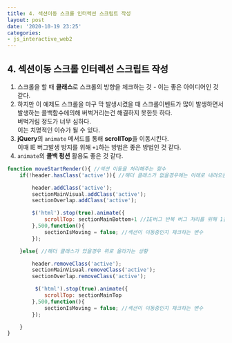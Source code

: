 ```yaml
---
title: 4. 섹션이동 스크롤 인터렉션 스크립트 작성
layout: post
date: '2020-10-19 23:25'
categories:
- js_interactive_web2
---
```


## 4. 섹션이동 스크롤 인터렉션 스크립트 작성

1. 스크롤을 할 때 **클래스**로 스크롤의 방향을 체크하는 것 - 이는 좋은 아이디어인 것 같다.
2. 하지만 이 예제도 스크롤을 마구 막 발생시켰을 때 스크롤이벤트가 많이 발생하면서 발생하는 콜백함수에의해 버벅거리는건 해결하지 못한듯 하다.  
   버벅거림 정도가 너무 심하다.  
   이는 치명적인 이슈가 될 수 있다.
3. **jQuery**의 `animate` 메서드를 통해 **scrollTop**을 이동시킨다.  
   이때 IE 버그발생 방지를 위해 `+1`하는 방법은 좋은 방법인 것 같다.
4. `animate`의 **콜백 펑션** 활용도 좋은 것 같다.

```javascript
function moveStartRender(){ //섹션 이동을 처리해주는 함수
    if(!header.hasClass('active')){ //해더 클래스가 없을경우에는 아래로 내려오는 상황

        header.addClass('active');
        sectionMainVisual.addClass('active');
        sectionOverlap.addClass('active');

        $('html').stop(true).animate({
            scrollTop: sectionMainBottom+1 //IE버그 반복 버그 처리를 위해 1을 추가합니다.
        },500,function(){
            sectionIsMoving = false; //섹션이 이동중인지 체크하는 변수
        });

    }else{ //해더 클래스가 있을경우 위로 올라가는 상황

        header.removeClass('active');
        sectionMainVisual.removeClass('active');
        sectionOverlap.removeClass('active');

         $('html').stop(true).animate({
            scrollTop: sectionMainTop
        },500,function(){
            sectionIsMoving = false; //섹션이 이동중인지 체크하는 변수
        });

    }
}
```
